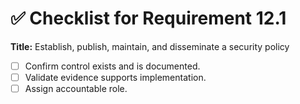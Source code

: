 # ✅ Checklist for Requirement 12.1

**Title:** Establish, publish, maintain, and disseminate a security policy

- [ ] Confirm control exists and is documented.
- [ ] Validate evidence supports implementation.
- [ ] Assign accountable role.
